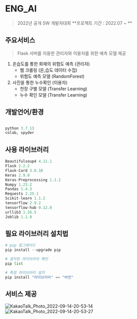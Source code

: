 # ENG_AI
> 2022년 공개 SW 개발자대회 **프로젝트 기간 : 2022.07 ~ **


## 주요서비스
>  Flask 서버를 이용한 관리자와 이용자를 위한 예측 모델 제공
1. 온습도를 통한 화재의 위험도 예측 (관리자) 
    * 웹 크롤링 (온,습도 데이터 수집)
    * 위험도 예측 모델 (RandomForest)
2. 사진을 통한 누수확인 (이용자)
    - 천장 구별 모델 (Transfer Learning)
    - 누수 확인 모델 (Transfer Learning)




## 개발언어/환경
``` python

python 3.7.13
colab, spyder

```

## 사용 라이브러리

``` python
Beautifulsoup4 4.11.1
Flask 2.2.2
Flask-Cord 3.0.10
Keras 2.9.0
Keras-Preprocessing 1.1.2
Numpy 1.23.2
Pandas 1.4.3
Requests 2.25.1
Scikit-learn 1.1.2
tensorflow 2.9.2
tensorflow-hub 0.12.0
urllib3 1.26.5
Joblib 1.1.0

```

## 필요 라이브러리 설치법

``` Python
# pip 업그레이드
pip install --upgrade pip

# 설치된 라이브러리 확인
pip list

# 특정 라이브러리 설치
pip install "라이브러리" == "버전"

```

## 서비스 제공 
![KakaoTalk_Photo_2022-09-14-20-53-14](https://user-images.githubusercontent.com/110962852/190148565-12e1734d-ec2e-4d10-83b6-4f35e447436e.png)
![KakaoTalk_Photo_2022-09-14-20-53-27](https://user-images.githubusercontent.com/110962852/190148822-5ce7a1d8-8ff3-4812-a2c2-3cff6f8bd037.png)
